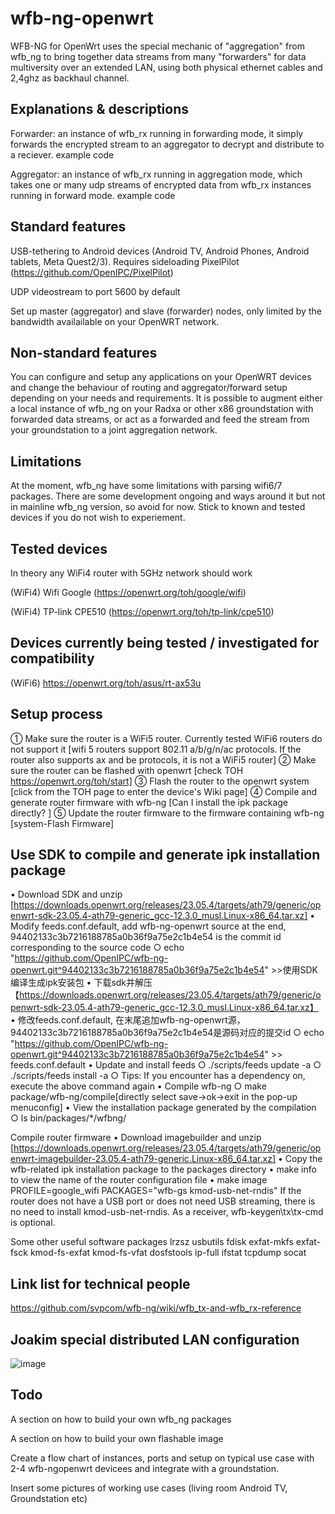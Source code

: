 # wfb-ng-openwrt

WFB-NG for OpenWrt uses the special mechanic of "aggregation" from wfb_ng to bring together data streams from many "forwarders" for data multiversity over an extended LAN, using both physical ethernet cables and 2,4ghz as backhaul channel.

## Explanations & descriptions
Forwarder: an instance of wfb_rx running in forwarding mode, it simply forwards the encrypted stream to an aggregator to decrypt and distribute to a reciever.
example code

Aggregator: an instance of wfb_rx running in aggregation mode, which takes one or many udp streams of encrypted data from wfb_rx instances running in forward mode.
example code

## Standard features
USB-tethering to Android devices (Android TV, Android Phones, Android tablets, Meta Quest2/3). Requires sideloading PixelPilot (https://github.com/OpenIPC/PixelPilot)

UDP videostream to port 5600 by default

Set up master (aggregator) and slave (forwarder) nodes, only limited by the bandwidth availailable on your OpenWRT network.

## Non-standard features
You can configure and setup any applications on your OpenWRT devices and change the behaviour of routing and aggregator/forward setup depending on your needs and requirements.
It is possible to augment either a local instance of wfb_ng on your Radxa or other x86 groundstation with forwarded data streams, or act as a forwarded and feed the stream from your groundstation to a joint aggregation network.

## Limitations
At the moment, wfb_ng have some limitations with parsing wifi6/7 packages. There are some development ongoing and ways around it but not in mainline wfb_ng version, so avoid for now. Stick to known and tested devices if you do not wish to experiement.

## Tested devices
In theory any WiFi4 router with 5GHz network should work 

(WiFi4) Wifi Google (https://openwrt.org/toh/google/wifi)

(WiFi4) TP-link CPE510  (https://openwrt.org/toh/tp-link/cpe510)

## Devices currently being tested / investigated for compatibility
(WiFi6) https://openwrt.org/toh/asus/rt-ax53u

## Setup process
① Make sure the router is a WiFi5 router. Currently tested WiFi6 routers do not support it [wifi 5 routers support 802.11 a/b/g/n/ac protocols. If the router also supports ax and be protocols, it is not a WiFi5 router]
② Make sure the router can be flashed with openwrt [check TOH https://openwrt.org/toh/start]
③ Flash the router to the openwrt system [click from the TOH page to enter the device's Wiki page]
④ Compile and generate router firmware with wfb-ng [Can I install the ipk package directly? ]
⑤ Update the router firmware to the firmware containing wfb-ng [system-Flash Firmware]

## Use SDK to compile and generate ipk installation package
• Download SDK and unzip [https://downloads.openwrt.org/releases/23.05.4/targets/ath79/generic/openwrt-sdk-23.05.4-ath79-generic_gcc-12.3.0_musl.Linux-x86_64.tar.xz]
• Modify feeds.conf.default, add wfb-ng-openwrt source at the end, 94402133c3b7216188785a0b36f9a75e2c1b4e54 is the commit id corresponding to the source code
○ echo "https://github.com/OpenIPC/wfb-ng-openwrt.git^94402133c3b7216188785a0b36f9a75e2c1b4e54" >>使用SDK编译生成ipk安装包
• 下载sdk并解压【https://downloads.openwrt.org/releases/23.05.4/targets/ath79/generic/openwrt-sdk-23.05.4-ath79-generic_gcc-12.3.0_musl.Linux-x86_64.tar.xz】
• 修改feeds.conf.default, 在末尾追加wfb-ng-openwrt源，94402133c3b7216188785a0b36f9a75e2c1b4e54是源码对应的提交id
○ echo "https://github.com/OpenIPC/wfb-ng-openwrt.git^94402133c3b7216188785a0b36f9a75e2c1b4e54" >> feeds.conf.default
• Update and install feeds
○ ./scripts/feeds update -a
○ ./scripts/feeds install -a
○ Tips: If you encounter has a dependency on, execute the above command again
• Compile wfb-ng
○ make package/wfb-ng/compile[directly select save->ok->exit in the pop-up menuconfig]
• View the installation package generated by the compilation
○ ls bin/packages/*/wfbng/

Compile router firmware
• Download imagebuilder and unzip [https://downloads.openwrt.org/releases/23.05.4/targets/ath79/generic/openwrt-imagebuilder-23.05.4-ath79-generic.Linux-x86_64.tar.xz]
• Copy the wfb-related ipk installation package to the packages directory
• make info to view the name of the router configuration file
• make image PROFILE=google_wifi PACKAGES="wfb-gs kmod-usb-net-rndis" If the router does not have a USB port or does not need USB streaming, there is no need to install kmod-usb-net-rndis. As a receiver, wfb-keygen\tx\tx-cmd is optional.

Some other useful software packages
lrzsz usbutils fdisk exfat-mkfs exfat-fsck kmod-fs-exfat kmod-fs-vfat dosfstools ip-full ifstat tcpdump socat


## Link list for technical people
https://github.com/svpcom/wfb-ng/wiki/wfb_tx-and-wfb_rx-reference

## Joakim special distributed LAN configuration
![image](https://github.com/user-attachments/assets/f8e70d06-f2d6-40ee-82a8-cd3969b59b5f)


## Todo
A section on how to build your own wfb_ng packages

A section on how to build your own flashable image

Create a flow chart of instances, ports and setup on typical use case with 2-4 wfb-ngopenwrt devicees and integrate with a groundstation.

Insert some pictures of working use cases (living room Android TV, Groundstation etc)
